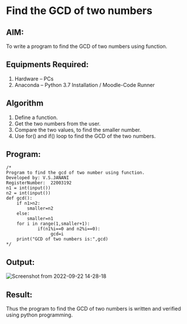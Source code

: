 # Find the GCD of two numbers

## AIM:
To write a program to find the GCD of two numbers using function.

## Equipments Required:
1. Hardware – PCs
2. Anaconda – Python 3.7 Installation / Moodle-Code Runner

## Algorithm
1. Define a function.
2. Get the two numbers from the user.
3. Compare the two values, to find the smaller number.
4. Use for() and if() loop to find the GCD of the two numbers.

## Program:
```
/*
Program to find the gcd of two number using function.
Developed by: V.S.JANANI
RegisterNumber:  22003192
n1 = int(input())
n2 = int(input())
def gcd():
    if n1>n2:
        smaller=n2
    else:
        smaller=n1
    for i in range(1,smaller+1):
            if(n1%i==0 and n2%i==0):
                 gcd=i
    print("GCD of two numbers is:",gcd)
*/
```

## Output:
![Screenshot from 2022-09-22 14-28-18](https://user-images.githubusercontent.com/113497333/191704645-0b05f0c4-aed1-48bf-bd9e-3f292114c91b.png)



## Result:
Thus the program to find the GCD of two numbers is written and verified using python programming.
